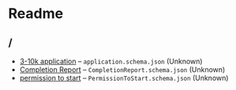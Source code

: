 # Readme

## /

- [3-10k application](./application.schema.md) – `application.schema.json` (Unknown)
- [Completion Report](./CompletionReport.schema.md) – `CompletionReport.schema.json` (Unknown)
- [permission to start](./PermissionToStart.schema.md) – `PermissionToStart.schema.json` (Unknown)
